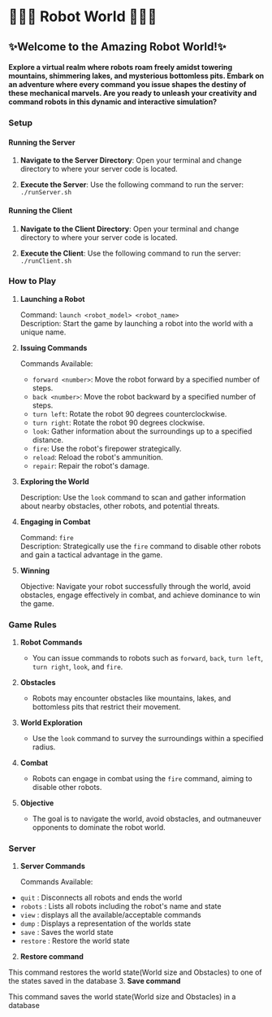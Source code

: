 # 🌟✨🤖 Robot World 🌟🤖✨

## ✨Welcome to the Amazing Robot World!✨

#### Explore a virtual realm where robots roam freely amidst towering mountains, shimmering lakes, and mysterious bottomless pits. Embark on an adventure where every command you issue shapes the destiny of these mechanical marvels. Are you ready to unleash your creativity and command robots in this dynamic and interactive simulation?


### Setup

#### Running the Server

1. **Navigate to the Server Directory**: Open your terminal and change directory to where your server code is located.

2. **Execute the Server**: Use the following command to run the server:
   `./runServer.sh`

#### Running the Client

1. **Navigate to the Client Directory**: Open your terminal and change directory to where your server code is located.

2. **Execute the Client**: Use the following command to run the server:
   `./runClient.sh`




### How to Play

1. **Launching a Robot**

   Command: `launch <robot_model> <robot_name>`  
   Description: Start the game by launching a robot into the world with a unique name.

2. **Issuing Commands**

   Commands Available:
   - `forward <number>`: Move the robot forward by a specified number of steps.
   - `back <number>`: Move the robot backward by a specified number of steps.
   - `turn left`: Rotate the robot 90 degrees counterclockwise.
   - `turn right`: Rotate the robot 90 degrees clockwise.
   - `look`: Gather information about the surroundings up to a specified distance.
   - `fire`: Use the robot's firepower strategically.
   - `reload`: Reload the robot's ammunition.
   - `repair`: Repair the robot's damage.

3. **Exploring the World**

   Description: Use the `look` command to scan and gather information about nearby obstacles, other robots, and potential threats.

4. **Engaging in Combat**

   Command: `fire`  
   Description: Strategically use the `fire` command to disable other robots and gain a tactical advantage in the game.

5. **Winning**

   Objective: Navigate your robot successfully through the world, avoid obstacles, engage effectively in combat, and achieve dominance to win the game.



### Game Rules

1. **Robot Commands**

   - You can issue commands to robots such as `forward`, `back`, `turn left`, `turn right`, `look`, and `fire`.

2. **Obstacles**

   - Robots may encounter obstacles like mountains, lakes, and bottomless pits that restrict their movement.

3. **World Exploration**

   - Use the `look` command to survey the surroundings within a specified radius.

4. **Combat**

   - Robots can engage in combat using the `fire` command, aiming to disable other robots.

5. **Objective**

   - The goal is to navigate the world, avoid obstacles, and outmaneuver opponents to dominate the robot world.

### Server
1. **Server Commands**

   Commands Available:
* `quit` : Disconnects all robots and ends the world
* `robots` : Lists all robots including the robot's name and state
* `view` : displays all the available/acceptable commands
* `dump` : Displays a representation of the worlds state
* `save` : Saves the world state
* `restore` : Restore the world state

2. **Restore command**

This command restores the world state(World size and Obstacles) to one of the states saved in the database
3. **Save command**

This command saves the world state(World size and Obstacles) in a database

